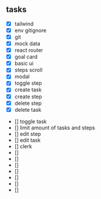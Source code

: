 ## tasks

- [x] tailwind
- [x] env gitignore
- [x] git
- [x] mock data
- [x] react router
- [x] goal card
- [x] basic ui
- [x] steps scroll
- [x] modal
- [x] toggle step
- [x] create task
- [x] create step
- [x] delete step
- [x] delete task
- [] toggle task
- [] limit amount of tasks and steps
- [] edit step
- [] edit task
- [] clerk
- []
- []
- []
- []
- []
- []
- []
